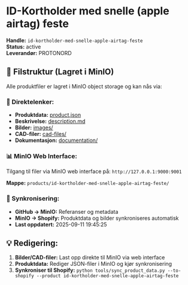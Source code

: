 # ID-Kortholder med snelle (apple airtag) feste

**Handle:** `id-kortholder-med-snelle-apple-airtag-feste`  
**Status:** active  
**Leverandør:** PROTONORD

## 📁 Filstruktur (Lagret i MinIO)

Alle produktfiler er lagret i MinIO object storage og kan nås via:

### 🔗 Direktelenker:
- **Produktdata:** [product.json](http://127.0.0.1:9000/products/id-kortholder-med-snelle-apple-airtag-feste/product.json)
- **Beskrivelse:** [description.md](http://127.0.0.1:9000/products/id-kortholder-med-snelle-apple-airtag-feste/description.md)
- **Bilder:** [images/](http://127.0.0.1:9000/products/id-kortholder-med-snelle-apple-airtag-feste/images/)
- **CAD-filer:** [cad-files/](http://127.0.0.1:9000/products/id-kortholder-med-snelle-apple-airtag-feste/cad-files/)
- **Dokumentasjon:** [documentation/](http://127.0.0.1:9000/products/id-kortholder-med-snelle-apple-airtag-feste/documentation/)

### 📊 MinIO Web Interface:
Tilgang til filer via MinIO web interface på:
`http://127.0.0.1:9000:9001`

**Mappe:** `products/id-kortholder-med-snelle-apple-airtag-feste/`

### 🔄 Synkronisering:
- **GitHub → MinIO:** Referanser og metadata
- **MinIO → Shopify:** Produktdata og bilder synkroniseres automatisk
- **Last oppdatert:** 2025-09-11 19:45:25

## 💡 Redigering:
1. **Bilder/CAD-filer:** Last opp direkte til MinIO via web interface
2. **Produktdata:** Rediger JSON-filer i MinIO og kjør synkronisering
3. **Synkroniser til Shopify:** `python tools/sync_product_data.py --to-shopify --product id-kortholder-med-snelle-apple-airtag-feste`
